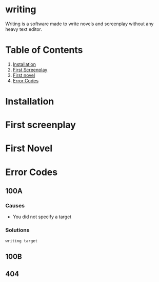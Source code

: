 # writing
Writing is a software made to write novels and screenplay without any heavy text editor.

# Table of Contents
1. [Installation](#Installation)
2. [First Screenplay](#First-screenplay)
4. [First novel](#First-novel)
5. [Error Codes](#Error-Codes)


# Installation

# First screenplay

# First Novel

# Error Codes
## 100A
### Causes
- You did not specify a target

### Solutions
```
writing target
```

## 100B

## 404

